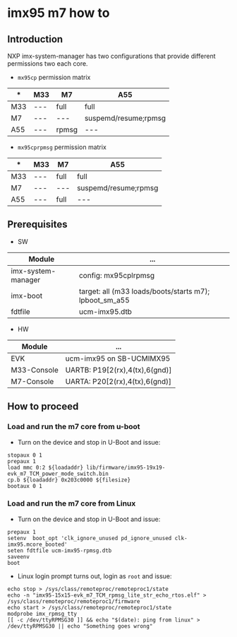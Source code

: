 # imx95 m7 how to

## Introduction
NXP imx-system-manager has two configurations that provide different permissions two each core.

* ``mx95cp`` permission matrix

|*|M33|M7|A55
|---|---|---|---|
|M33|---|full|full|
|M7|---|---|suspemd/resume;rpmsg|
|A55|---|rpmsg|---|

* ``mx95cprpmsg`` permission matrix
 
|*|M33|M7|A55
|---|---|---|---|
|M33|---|full|full|
|M7|---|---|suspemd/resume;rpmsg|
|A55|---|full|---|


## Prerequisites

* SW
  
|Module| ... |
|---|---|
|imx-system-manager|config: mx95cplrpmsg|
|imx-boot|target: all (m33 loads/boots/starts m7); lpboot_sm_a55|
|fdtfile|ucm-imx95.dtb|

* HW

|Module| ... |
|---|---|
|EVK|ucm-imx95 on SB-UCMIMX95|
|M33-Console|UARTB: P19[2(rx),4(tx),6(gnd)]
|M7-Console|UARTA: P20[2(rx),4(tx),6(gnd)]

## How to proceed
### Load and run the m7 core from u-boot

* Turn on the device and stop in U-Boot and issue:
```
stopaux 0 1
prepaux 1
load mmc 0:2 ${loadaddr} lib/firmware/imx95-19x19-evk_m7_TCM_power_mode_switch.bin
cp.b ${loadaddr} 0x203c0000 ${filesize}
bootaux 0 1
```

### Load and run the m7 core from Linux
* Turn on the device and stop in U-Boot and issue:
```
prepaux 1
setenv  boot_opt 'clk_ignore_unused pd_ignore_unused clk-imx95.mcore_booted'
seten fdtfile ucm-imx95-rpmsg.dtb
saveenv
boot
```
* Linux login prompt turns out, login as ``root`` and issue:
```
echo stop > /sys/class/remoteproc/remoteproc1/state
echo -n "imx95-15x15-evk_m7_TCM_rpmsg_lite_str_echo_rtos.elf" > /sys/class/remoteproc/remoteproc1/firmware
echo start > /sys/class/remoteproc/remoteproc1/state
modprobe imx_rpmsg_tty
[[ -c /dev/ttyRPMSG30 ]] && echo "$(date): ping from linux" > /dev/ttyRPMSG30 || echo "Something goes wrong"
```
